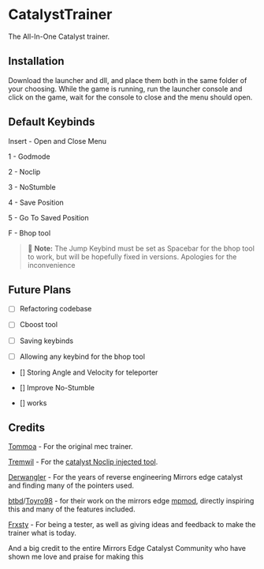 # CatalystTrainer
The All-In-One Catalyst trainer.

## Installation

Download the launcher and dll, and place them both in the same folder of your choosing. While the game is running, run the launcher console and click on the game, wait for the console to close and the menu should open.

## Default Keybinds

Insert - Open and Close Menu

1 - Godmode

2 - Noclip

3 - NoStumble

4 - Save Position

5 - Go To Saved Position

F - Bhop tool 
> :memo: **Note:** The Jump Keybind must be set as Spacebar for the bhop tool to work, but will be hopefully fixed in versions. Apologies for the inconvenience

## Future Plans
- [ ] Refactoring codebase

- [ ] Cboost tool

- [ ] Saving keybinds

- [ ] Allowing any keybind for the bhop tool

- [] Storing Angle and Velocity for teleporter

- [] Improve No-Stumble
- [] works
## Credits
[Tommoa](https://github.com/Tommoa) - For the original mec trainer.

[Tremwil](https://github.com/tremwil) - For the [catalyst Noclip injected tool](https://github.com/tremwil/CatalystNoclipInjected). 

[Derwangler](https://github.com/derwangler) - For the years of reverse engineering Mirrors edge catalyst and finding many of the pointers used.

[btbd](https://github.com/btbd)/[Toyro98](https://github.com/Toyro98) - for their work on the mirrors edge [mpmod](https://github.com/Toyro98/mmultiplayer), directly inspiring this and many of the features included.

[Frxsty](https://www.youtube.com/@IBelongInAMentalHospital) - For being a tester, as well as giving ideas and feedback to make the trainer what is today.

And a big credit to the entire Mirrors Edge Catalyst Community who have shown me love and praise for making this
